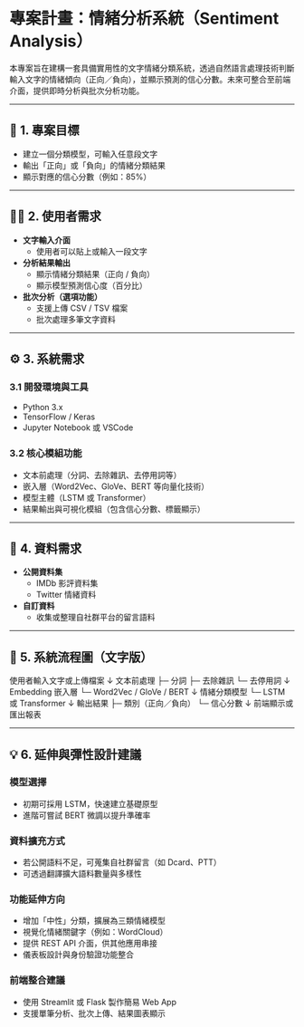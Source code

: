 # 專案計畫：情緒分析系統（Sentiment Analysis）

本專案旨在建構一套具備實用性的文字情緒分類系統，透過自然語言處理技術判斷輸入文字的情緒傾向（正向／負向），並顯示預測的信心分數。未來可整合至前端介面，提供即時分析與批次分析功能。

---

## 🎯 1. 專案目標

- 建立一個分類模型，可輸入任意段文字
- 輸出「正向」或「負向」的情緒分類結果
- 顯示對應的信心分數（例如：85%）

---

## 🧑‍💻 2. 使用者需求

- **文字輸入介面**
  - 使用者可以貼上或輸入一段文字
- **分析結果輸出**
  - 顯示情緒分類結果（正向 / 負向）
  - 顯示模型預測信心度（百分比）
- **批次分析（選項功能）**
  - 支援上傳 CSV / TSV 檔案
  - 批次處理多筆文字資料

---

## ⚙️ 3. 系統需求

### 3.1 開發環境與工具

- Python 3.x
- TensorFlow / Keras
- Jupyter Notebook 或 VSCode

### 3.2 核心模組功能

- 文本前處理（分詞、去除雜訊、去停用詞等）
- 嵌入層（Word2Vec、GloVe、BERT 等向量化技術）
- 模型主體（LSTM 或 Transformer）
- 結果輸出與可視化模組（包含信心分數、標籤顯示）

---

## 📂 4. 資料需求

- **公開資料集**
  - IMDb 影評資料集
  - Twitter 情緒資料
- **自訂資料**
  - 收集或整理自社群平台的留言語料

---

## 🔄 5. 系統流程圖（文字版）

使用者輸入文字或上傳檔案
    ↓
    文本前處理
        ├─ 分詞
        ├─ 去除雜訊
        └─ 去停用詞
    ↓
    Embedding 嵌入層
        └─ Word2Vec / GloVe / BERT
    ↓
    情緒分類模型
        └─ LSTM 或 Transformer
    ↓
    輸出結果
        ├─ 類別（正向／負向）
        └─ 信心分數
    ↓
    前端顯示或匯出報表

---

## 💡 6. 延伸與彈性設計建議

### 模型選擇
- 初期可採用 LSTM，快速建立基礎原型
- 進階可嘗試 BERT 微調以提升準確率

### 資料擴充方式
- 若公開語料不足，可蒐集自社群留言（如 Dcard、PTT）
- 可透過翻譯擴大語料數量與多樣性

### 功能延伸方向
- 增加「中性」分類，擴展為三類情緒模型
- 視覺化情緒關鍵字（例如：WordCloud）
- 提供 REST API 介面，供其他應用串接
- 儀表板設計與身份驗證功能整合

### 前端整合建議
- 使用 Streamlit 或 Flask 製作簡易 Web App
- 支援單筆分析、批次上傳、結果圖表顯示

